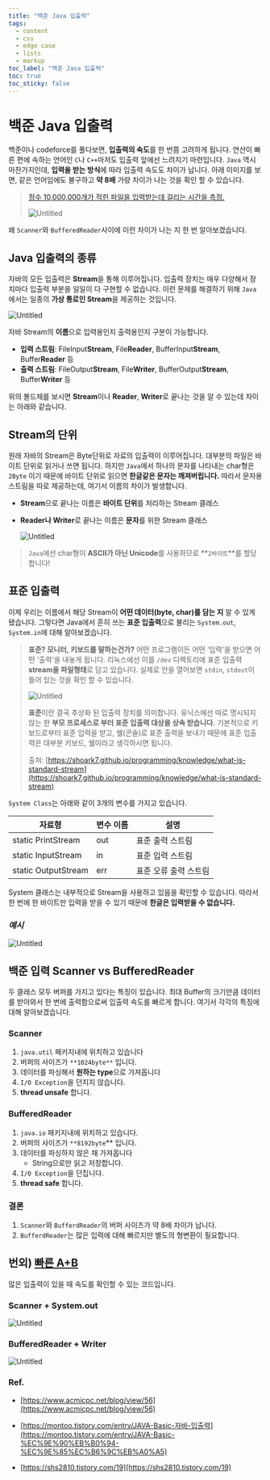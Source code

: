 ```yaml
---
title: "백준 Java 입출력"
tags:
  - content
  - css
  - edge case
  - lists
  - markup
toc_label: "백준 Java 입출력"
toc: true
toc_sticky: false
---
```

# 백준 Java 입출력

백준이나 codeforce를 풀다보면, **입출력의 속도**를 한 번쯤 고려하게 됩니다. 연산이 빠른 편에 속하는 언어인 `C`나 `C++`마저도 입출력 앞에선 느려지기 마련입니다. `Java` 역시 마찬가지인데, **입력을 받는 방식**에 따라 입출력 속도도 차이가 납니다. 아래 이미지를 보면, 같은 언어임에도 불구하고 **약 8배** 가량 차이가 나는 것을 확인 할 수 있습니다.

> [정수 10,000,000개가 적힌 파일을 입력받는데 걸리는 시간을 측정.](https://www.acmicpc.net/blog/view/56)
> 
> 
> ![Untitled](/assets/images/116de4c35914427cafe6fee9c8f185f9/Untitled.png)
> 

왜 `Scanner`와 `BufferedReader`사이에 이런 차이가 나는 지 한 번 알아보겠습니다.

## Java 입출력의 종류

자바의 모든 입출력은 **Stream**을 통해 이루어집니다. 입출력 장치는 매우 다양해서 장치마다 입출력 부분을 일일이 다 구현할 수 없습니다. 이런 문제를 해결하기 위해 `Java`에서는 일종의 **가상 통로인 Stream**을 제공하는 것입니다.

![Untitled](/assets/images/116de4c35914427cafe6fee9c8f185f9/Untitled1.png)

자바 Stream의 **이름**으로 입력용인지 출력용인지 구분이 가능합니다.

- **입력 스트림**: FileInput**Stream**, File**Reader**, BufferInput**Stream**, Buffer**Reader** 등
- **출력 스트림**: FileOutput**Stream**, File**Writer**, BufferOutput**Stream**, Buffer**Writer** 등

위의 볼드체를 보시면 **Stream**이나 **Reader**, **Writer**로 끝나는 것을 알 수 있는데 차이는 아래와 같습니다.

## Stream의 단위

원래 자바의 Stream은 Byte단위로 자료의 입출력이 이루어집니다. 대부분의 파일은 바이트 단위로 읽거나 쓰면 됩니다. 하지만 `Java`에서 하나의 문자를 나타내는 char형은 `2Byte` 이기 때문에 바이트 단위로 읽으면 **한글같은 문자는 깨져버립니다.** 따라서 문자용 스트림을 따로 제공하는데, 여기서 이름의 차이가 발생합니다.

- **Stream**으로 끝나는 이름은 **바이트 단위**를 처리하는 Stream 클래스
- **Reader나 Writer**로 끝나는 이름은 **문자**를 위한 Stream 클래스
    
    ![Untitled](/assets/images/116de4c35914427cafe6fee9c8f185f9/Untitled2.png)
    

> `Java`에선 char형이 **ASCII가 아닌 Unicode**를 사용하므로 **`2바이트`**를 할당합니다!
> 

## 표준 입출력

이제 우리는 이름에서 해당 Stream이 **어떤 데이터(byte, char)를 담는 지** 알 수 있게 됐습니다. 그렇다면 Java에서 흔히 쓰는 **표준 입출력**으로 불리는 `System.out`, `System.in`에 대해 알아보겠습니다.

> **표준? 모니터, 키보드를 말하는건가?**
어떤 프로그램이든 어떤 ‘입력'을 받으면 어떤 ‘출력'을 내놓게 됩니다. 리눅스에선 이를 `/dev` 디렉토리에 표준 입출력 **stream을 파일형태**로 담고 있습니다. 실제로 안을 열어보면 `stdin`, `stdout`이 들어 있는 것을 확인 할 수 있습니다.
> 
> 
> ![Untitled](/assets/images/116de4c35914427cafe6fee9c8f185f9/Untitled3.png)
> 
> **표준**이란 결국 추상화 된 입출력 장치를 의미합니다. 유닉스에선 따로 명시되지 않는 한 **부모 프로세스로 부터 표준 입출력 대상을 상속 받습니다.** 기본적으로 키보드로부터 표준 입력을 받고, 쉘(콘솔)로 표준 출력을 보내기 때문에 표준 입출력은 대부분 키보드, 쉘이라고 생각하시면 됩니다.
> 
> 출처: [https://shoark7.github.io/programming/knowledge/what-is-standard-stream](https://shoark7.github.io/programming/knowledge/what-is-standard-stream)
> 

`System Class`는 아래와 같이 3개의 변수를 가지고 있습니다.

| 자료형 | 변수 이름 | 설명 |
| --- | --- | --- |
| static PrintStream | out | 표준 출력 스트림 |
| static InputStream | in | 표준 입력 스트림 |
| static OutputStream | err | 표준 오류 출력 스트림 |

System 클래스는 내부적으로 Stream을 사용하고 있음을 확인할 수 있습니다. 따라서 한 번에 한 바이트만 입력을 받을 수 있기 때문에 **한글은 입력받을 수 없습니다.**

### *예시*

<script src="https://gist.github.com/gusah009/38cb2ffce4ec98ee4f293ae22639e10b.js"></script>

![Untitled](/assets/images/116de4c35914427cafe6fee9c8f185f9/image.png)

## 백준 입력 Scanner vs BufferedReader

두 클래스 모두 버퍼를 가지고 있다는 특징이 있습니다. 최대 Buffer의 크기만큼 데이터를 받아와서 한 번에 출력함으로써 입출력 속도를 빠르게 합니다. 여기서 각각의 특징에 대해 알아보겠습니다.

### Scanner

1. `java.util` 패키지내에 위치하고 있습니다
2. 버퍼의 사이즈가 `**1024byte**` 입니다.
3. 데이터를 파싱해서 **원하는 type**으로 가져옵니다
4. `I/O Exception`을 던지지 않습니다.
5. **thread unsafe** 합니다.

### BufferedReader

1. `java.io` 패키지내에 위치하고 있습니다.
2. 버퍼의 사이즈가 `**8192byte`** 입니다.
3. 데이터를 파싱하지 않은 채 가져옵니다
    - String으로만 읽고 저장합니다.
4. `I/O Exception`을 던집니다.
5. **thread safe** 합니다.

### 결론

1. `Scanner`와 `BufferdReader`의 버퍼 사이즈가 약 8배 차이가 납니다.
2. `BufferdReader`는 많은 입력에 대해 빠르지만 별도의 형변환이 필요합니다.

## 번외) [빠른 A+B](https://www.acmicpc.net/problem/15552)

많은 입출력이 있을 때 속도를 확인할 수 있는 코드입니다.

### Scanner + System.out

<script src="https://gist.github.com/gusah009/f634c2f0117003ef40898f84dd36a013.js"></script>

![Untitled](/assets/images/116de4c35914427cafe6fee9c8f185f9/Untitled6.png)

### BufferedReader + Writer

<script src="https://gist.github.com/gusah009/8a1822f7d6ab5b5e91fdfd41b14fc2d6.js"></script>

![Untitled](/assets/images/116de4c35914427cafe6fee9c8f185f9/Untitled7.png)

### Ref.

- [https://www.acmicpc.net/blog/view/56](https://www.acmicpc.net/blog/view/56)

- [https://montoo.tistory.com/entry/JAVA-Basic-자바-입출력](https://montoo.tistory.com/entry/JAVA-Basic-%EC%9E%90%EB%B0%94-%EC%9E%85%EC%B6%9C%EB%A0%A5)

- [https://shs2810.tistory.com/19](https://shs2810.tistory.com/19)